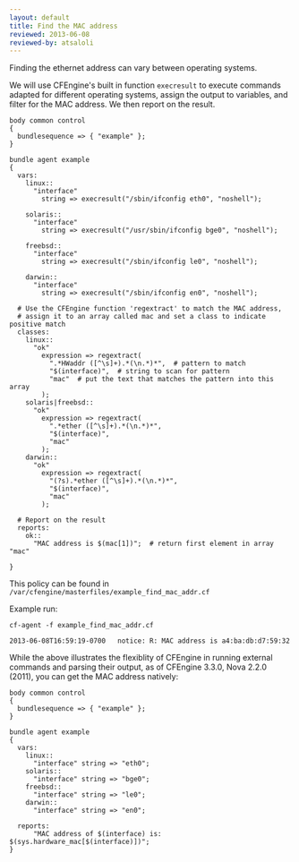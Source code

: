 ```yaml
---
layout: default
title: Find the MAC address
reviewed: 2013-06-08
reviewed-by: atsaloli
---
```


Finding the ethernet address can vary between operating systems.

We will use CFEngine's built in function `execresult` to execute commands
adapted for different operating systems, assign the output to variables,
and filter for the MAC address. We then report on the result.

```cf3
body common control
{
  bundlesequence => { "example" };
}

bundle agent example
{
  vars:
    linux::
      "interface"
        string => execresult("/sbin/ifconfig eth0", "noshell");

    solaris::
      "interface"
        string => execresult("/usr/sbin/ifconfig bge0", "noshell");

    freebsd::
      "interface"
        string => execresult("/sbin/ifconfig le0", "noshell");

    darwin::
      "interface"
        string => execresult("/sbin/ifconfig en0", "noshell");

  # Use the CFEngine function 'regextract' to match the MAC address,
  # assign it to an array called mac and set a class to indicate positive match
  classes:
    linux::
      "ok"
        expression => regextract(
          ".*HWaddr ([^\s]+).*(\n.*)*",  # pattern to match
          "$(interface)",  # string to scan for pattern
          "mac"  # put the text that matches the pattern into this array
        );
    solaris|freebsd::
      "ok"
        expression => regextract(
          ".*ether ([^\s]+).*(\n.*)*",
          "$(interface)",
          "mac"
        );
    darwin::
      "ok"
        expression => regextract(
          "(?s).*ether ([^\s]+).*(\n.*)*",
          "$(interface)",
          "mac"
        );

  # Report on the result
  reports:
    ok::
      "MAC address is $(mac[1])";  # return first element in array "mac"

}
```

This policy can be found in `/var/cfengine/masterfiles/example_find_mac_addr.cf`

Example run:

```command
cf-agent -f example_find_mac_addr.cf
```

```output
2013-06-08T16:59:19-0700   notice: R: MAC address is a4:ba:db:d7:59:32
```

While the above illustrates the flexiblity of CFEngine in
running external commands and parsing their output,
as of CFEngine 3.3.0, Nova 2.2.0 (2011), you can get the MAC
address natively:

```cf3
body common control
{
  bundlesequence => { "example" };
}

bundle agent example
{
  vars:
    linux::
      "interface" string => "eth0";
    solaris::
      "interface" string => "bge0";
    freebsd::
      "interface" string => "le0";
    darwin::
      "interface" string => "en0";

  reports:
      "MAC address of $(interface) is: $(sys.hardware_mac[$(interface)])";
}
```
